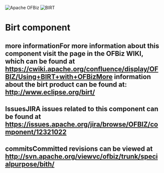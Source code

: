 <img src="http://ofbiz.apache.org/images/logo.png" alt="Apache OFBiz" />&nbsp;<img src="http://www.eclipse.org/birt/img/logo/Birt-logo.png" alt="BIRT" />
# Birt component
## more informationFor more information about this component visit the page in the OFBiz WIKI, which can be found at https://cwiki.apache.org/confluence/display/OFBIZ/Using+BIRT+with+OFBizMore information about the birt product can be found at: http://www.eclipse.org/birt/
## IssuesJIRA issues related to this component can be found at https://issues.apache.org/jira/browse/OFBIZ/component/12321022
## commitsCommitted revisions can be viewed at http://svn.apache.org/viewvc/ofbiz/trunk/specialpurpose/bith/